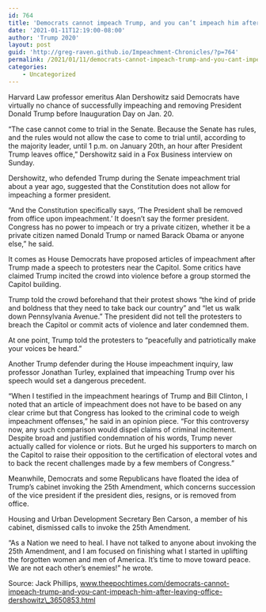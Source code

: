 ```yaml
---
id: 764
title: 'Democrats cannot impeach Trump, and you can’t impeach him after leaving office: Dershowitz'
date: '2021-01-11T12:19:00-08:00'
author: 'Trump 2020'
layout: post
guid: 'http://greg-raven.github.io/Impeachment-Chronicles/?p=764'
permalink: /2021/01/11/democrats-cannot-impeach-trump-and-you-cant-impeach-him-after-leaving-office-dershowitz/
categories:
    - Uncategorized
---
```


Harvard Law professor emeritus Alan Dershowitz said Democrats have virtually no chance of successfully impeaching and removing President Donald Trump before Inauguration Day on Jan. 20.

“The case cannot come to trial in the Senate. Because the Senate has rules, and the rules would not allow the case to come to trial until, according to the majority leader, until 1 p.m. on January 20th, an hour after President Trump leaves office,” Dershowitz said in a Fox Business interview on Sunday.

Dershowitz, who defended Trump during the Senate impeachment trial about a year ago, suggested that the Constitution does not allow for impeaching a former president.

“And the Constitution specifically says, ‘The President shall be removed from office upon impeachment.’ It doesn’t say the former president. Congress has no power to impeach or try a private citizen, whether it be a private citizen named Donald Trump or named Barack Obama or anyone else,” he said.

It comes as House Democrats have proposed articles of impeachment after Trump made a speech to protesters near the Capitol. Some critics have claimed Trump incited the crowd into violence before a group stormed the Capitol building.

Trump told the crowd beforehand that their protest shows “the kind of pride and boldness that they need to take back our country” and “let us walk down Pennsylvania Avenue.” The president did not tell the protesters to breach the Capitol or commit acts of violence and later condemned them.

At one point, Trump told the protesters to “peacefully and patriotically make your voices be heard.”

Another Trump defender during the House impeachment inquiry, law professor Jonathan Turley, explained that impeaching Trump over his speech would set a dangerous precedent.

“When I testified in the impeachment hearings of Trump and Bill Clinton, I noted that an article of impeachment does not have to be based on any clear crime but that Congress has looked to the criminal code to weigh impeachment offenses,” he said in an opinion piece. “For this controversy now, any such comparison would dispel claims of criminal incitement. Despite broad and justified condemnation of his words, Trump never actually called for violence or riots. But he urged his supporters to march on the Capitol to raise their opposition to the certification of electoral votes and to back the recent challenges made by a few members of Congress.”

Meanwhile, Democrats and some Republicans have floated the idea of Trump’s cabinet invoking the 25th Amendment, which concerns succession of the vice president if the president dies, resigns, or is removed from office.

Housing and Urban Development Secretary Ben Carson, a member of his cabinet, dismissed calls to invoke the 25th Amendment.

“As a Nation we need to heal. I have not talked to anyone about invoking the 25th Amendment, and I am focused on finishing what I started in uplifting the forgotten women and men of America. It’s time to move toward peace. We are not each other’s enemies!” he wrote.

Source: Jack Phillips, www.theepochtimes.com/democrats-cannot-impeach-trump-and-you-cant-impeach-him-after-leaving-office-dershowitz\_3650853.html